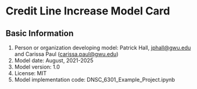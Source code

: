 # Credit Line Increase Model Card

## Basic Information
 1. Person or organization developing model: Patrick Hall, jphall@gwu.edu and Carissa Paul (carissa.paul@gwu.edu)
 2. Model date: August, 2021-2025
 3. Model version: 1.0
 4. License: MIT
 5. Model implementation code: DNSC_6301_Example_Project.ipynb
